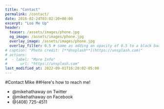 ```yaml
---
title: "Contact"
permalink: /contact/
date: 2016-02-24T03:02:20+00:00
excerpt: "Loo Me Up"
header:
  teaser: /assets/images/phone.jpg
  og_image: /assets/images/phone.jpg
  overlay_image: /assets/images/phone.jpg
  overlay_filter: 0.5 # same as adding an opacity of 0.5 to a black background
# caption: "Photo credit: [**Unsplash**](https://unsplash.com)"
# actions:
#  - label: "More Info"
#      url: "https://unsplash.com"
last_modified_at: 2022-09-01T16:20:02-05:00
---
```


#Contact Mike
##Here's how to reach me!

- @mikehathaway on Twitter
- @mikehathaway on Facebook
- @(408) 725-4511
